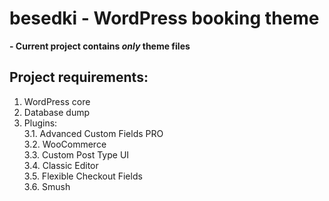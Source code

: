# besedki - WordPress booking theme
**- Current project contains _only_ theme files**
## Project requirements:
1) WordPress core
2) Database dump
3) Plugins: 
   <br>3.1. Advanced Custom Fields PRO
   <br>3.2. WooCommerce
   <br>3.3. Custom Post Type UI
   <br>3.4. Classic Editor
   <br>3.5. Flexible Checkout Fields
   <br>3.6. Smush
